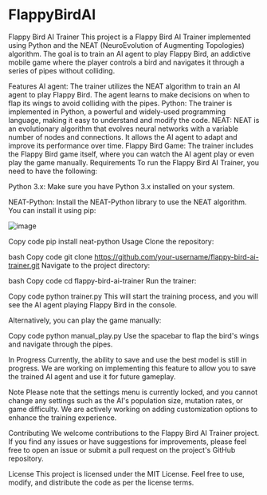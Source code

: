# FlappyBirdAI
Flappy Bird AI Trainer
This project is a Flappy Bird AI Trainer implemented using Python and the NEAT (NeuroEvolution of Augmenting Topologies) algorithm. The goal is to train an AI agent to play Flappy Bird, an addictive mobile game where the player controls a bird and navigates it through a series of pipes without colliding.

Features
AI agent: The trainer utilizes the NEAT algorithm to train an AI agent to play Flappy Bird. The agent learns to make decisions on when to flap its wings to avoid colliding with the pipes.
Python: The trainer is implemented in Python, a powerful and widely-used programming language, making it easy to understand and modify the code.
NEAT: NEAT is an evolutionary algorithm that evolves neural networks with a variable number of nodes and connections. It allows the AI agent to adapt and improve its performance over time.
Flappy Bird Game: The trainer includes the Flappy Bird game itself, where you can watch the AI agent play or even play the game manually.
Requirements
To run the Flappy Bird AI Trainer, you need to have the following:

Python 3.x: Make sure you have Python 3.x installed on your system.

NEAT-Python: Install the NEAT-Python library to use the NEAT algorithm. You can install it using pip:

![image](https://github.com/W3ndig0u0/FlappyBirdAI/assets/70271139/a4909cc7-61e2-4652-aa01-3f8ab8b8522b)

Copy code
pip install neat-python
Usage
Clone the repository:

bash
Copy code
git clone https://github.com/your-username/flappy-bird-ai-trainer.git
Navigate to the project directory:

bash
Copy code
cd flappy-bird-ai-trainer
Run the trainer:

Copy code
python trainer.py
This will start the training process, and you will see the AI agent playing Flappy Bird in the console.

Alternatively, you can play the game manually:

Copy code
python manual_play.py
Use the spacebar to flap the bird's wings and navigate through the pipes.

In Progress
Currently, the ability to save and use the best model is still in progress. We are working on implementing this feature to allow you to save the trained AI agent and use it for future gameplay.

Note
Please note that the settings menu is currently locked, and you cannot change any settings such as the AI's population size, mutation rates, or game difficulty. We are actively working on adding customization options to enhance the training experience.

Contributing
We welcome contributions to the Flappy Bird AI Trainer project. If you find any issues or have suggestions for improvements, please feel free to open an issue or submit a pull request on the project's GitHub repository.

License
This project is licensed under the MIT License. Feel free to use, modify, and distribute the code as per the license terms.
